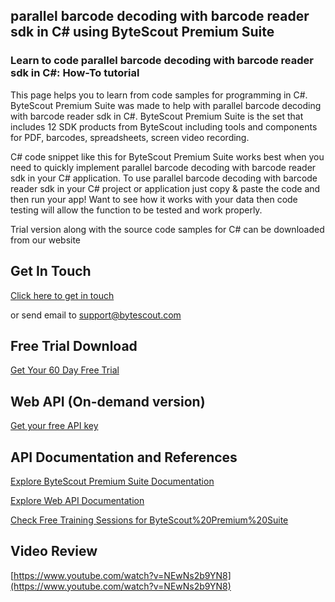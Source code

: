 ## parallel barcode decoding with barcode reader sdk in C# using ByteScout Premium Suite

### Learn to code parallel barcode decoding with barcode reader sdk in C#: How-To tutorial

This page helps you to learn from code samples for programming in C#. ByteScout Premium Suite was made to help with parallel barcode decoding with barcode reader sdk in C#. ByteScout Premium Suite is the set that includes 12 SDK products from ByteScout including tools and components for PDF, barcodes, spreadsheets, screen video recording.

C# code snippet like this for ByteScout Premium Suite works best when you need to quickly implement parallel barcode decoding with barcode reader sdk in your C# application. To use parallel barcode decoding with barcode reader sdk in your C# project or application just copy & paste the code and then run your app! Want to see how it works with your data then code testing will allow the function to be tested and work properly.

Trial version along with the source code samples for C# can be downloaded from our website

## Get In Touch

[Click here to get in touch](https://bytescout.zendesk.com/hc/en-us/requests/new?subject=ByteScout%20Premium%20Suite%20Question)

or send email to [support@bytescout.com](mailto:support@bytescout.com?subject=ByteScout%20Premium%20Suite%20Question) 

## Free Trial Download

[Get Your 60 Day Free Trial](https://bytescout.com/download/web-installer?utm_source=github-readme)

## Web API (On-demand version)

[Get your free API key](https://pdf.co/documentation/api?utm_source=github-readme)

## API Documentation and References

[Explore ByteScout Premium Suite Documentation](https://bytescout.com/documentation/index.html?utm_source=github-readme)

[Explore Web API Documentation](https://pdf.co/documentation/api?utm_source=github-readme)

[Check Free Training Sessions for ByteScout%20Premium%20Suite](https://academy.bytescout.com/)

## Video Review

[https://www.youtube.com/watch?v=NEwNs2b9YN8](https://www.youtube.com/watch?v=NEwNs2b9YN8)